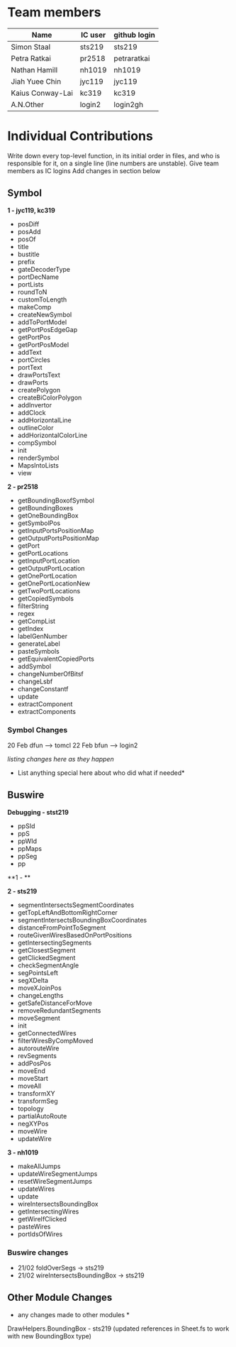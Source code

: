 # Team members


| Name             | IC user | github login |
| --------------   | ------- | ------------ |
| Simon Staal      | sts219  | sts219       |
| Petra Ratkai     | pr2518  | petraratkai  |
| Nathan Hamill    | nh1019  | nh1019       |
| Jiah Yuee Chin   | jyc119  | jyc119       |
| Kaius Conway-Lai | kc319   | kc319        |
| A.N.Other        | login2  | login2gh     |

# Individual Contributions

Write down every top-level function, in its initial order in files, and who is responsible for it, on a single line (line numbers are unstable). Give team members as IC logins Add changes in section below

## Symbol

**1 - jyc119, kc319**

- posDiff
- posAdd
- posOf
- title
- bustitle
- prefix
- gateDecoderType
- portDecName
- portLists
- roundToN
- customToLength
- makeComp
- createNewSymbol
- addToPortModel
- getPortPosEdgeGap
- getPortPos
- getPortPosModel
- addText
- portCircles
- portText
- drawPortsText
- drawPorts
- createPolygon
- createBiColorPolygon
- addInvertor
- addClock
- addHorizontalLine
- outlineColor
- addHorizontalColorLine
- compSymbol
- init
- renderSymbol
- MapsIntoLists
- view

**2 - pr2518**

- getBoundingBoxofSymbol
- getBoundingBoxes
- getOneBoundingBox
- getSymbolPos
- getInputPortsPositionMap
- getOutputPortsPositionMap
- getPort
- getPortLocations
- getInputPortLocation
- getOutputPortLocation
- getOnePortLocation
- getOnePortLocationNew
- getTwoPortLocations
- getCopiedSymbols
- filterString
- regex
- getCompList
- getIndex
- labelGenNumber
- generateLabel
- pasteSymbols
- getEquivalentCopiedPorts
- addSymbol
- changeNumberOfBitsf
- changeLsbf
- changeConstantf
- update
- extractComponent
- extractComponents

### Symbol Changes

20 Feb dfun --> tomcl
22 Feb bfun --> login2

_listing changes here as they happen_

- List anything special here about who did what if needed\*

## Buswire

**Debugging - stst219**

- ppSId
- ppS
- ppWId
- ppMaps
- ppSeg
- pp

**1 - **

**2 - sts219**

- segmentIntersectsSegmentCoordinates
- getTopLeftAndBottomRightCorner
- segmentIntersectsBoundingBoxCoordinates
- distanceFromPointToSegment
- routeGivenWiresBasedOnPortPositions
- getIntersectingSegments
- getClosestSegment
- getClickedSegment
- checkSegmentAngle
- segPointsLeft
- segXDelta
- moveXJoinPos
- changeLengths
- getSafeDistanceForMove
- removeRedundantSegments
- moveSegment
- init
- getConnectedWires
- filterWiresByCompMoved
- autorouteWire
- revSegments
- addPosPos
- moveEnd
- moveStart
- moveAll
- transformXY
- transformSeg
- topology
- partialAutoRoute
- negXYPos
- moveWire
- updateWire

**3 - nh1019**

- makeAllJumps
- updateWireSegmentJumps
- resetWireSegmentJumps
- updateWires
- update
- wireIntersectsBoundingBox
- getIntersectingWires
- getWireIfClicked
- pasteWires
- portIdsOfWires

### Buswire changes
- 21/02 foldOverSegs -> sts219
- 21/02 wireIntersectsBoundingBox -> sts219

## Other Module Changes

- any changes made to other modules \*

DrawHelpers.BoundingBox - sts219 (updated references in Sheet.fs to work with new BoundingBox type)
